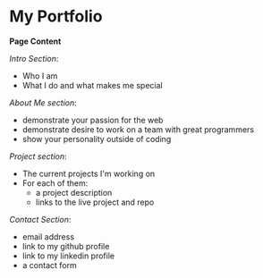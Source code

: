 # My Portfolio

**Page Content**

*Intro Section*:
- Who I am
- What I do and what makes me special

*About Me section*:
- demonstrate your passion for the web
- demonstrate desire to work on a team with great programmers
- show your personality outside of coding


*Project section*:
- The current projects I'm working on
- For each of them:
  - a project description
  - links to the live project and repo

*Contact Section*:
- email address
- link to my github profile
- link to my linkedin profile
- a contact form

